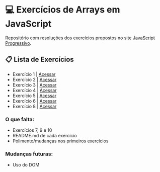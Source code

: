 # 💻 Exercícios de Arrays em JavaScript

Repositório com resoluções dos exercícios propostos no site [JavaScript Progressivo](https://www.javascriptprogressivo.net/2019/01/Exercicios-Array-Questoes-Matriz-Tutorial.html).


## 📋 Lista de Exercícios

- Exercício 1 | [Acessar](./exercicio1/index.html)
- Exercício 2 | [Acessar](./exercicio2/index.html)
- Exercício 3 | [Acessar](./exercicio3/index.html)
- Exercício 4 | [Acessar](./exercicio4/index.html)
- Exercício 5 | [Acessar](./exercicio5/index.html)
- Exercício 6 | [Acessar](./exercicio6/index.html)
- Exercício 8 | [Acessar](./exercicio8/index.html)


### O que falta:
- Exercícios 7, 9 e 10
- README.md de cada exercício
- Polimento/mudanças nos primeiros exercícios

### Mudanças futuras:
- Uso do DOM